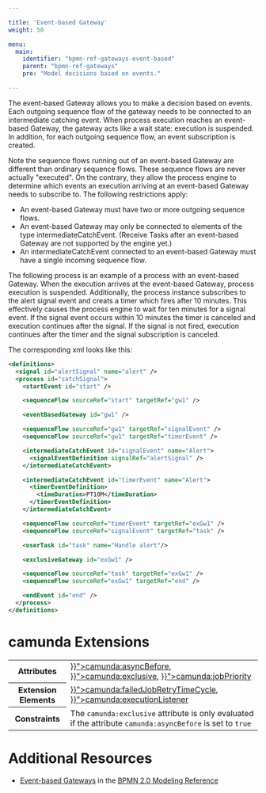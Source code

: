 ```yaml
---

title: 'Event-based Gateway'
weight: 50

menu:
  main:
    identifier: "bpmn-ref-gateways-event-based"
    parent: "bpmn-ref-gateways"
    pre: "Model decisions based on events."

---
```


The event-based Gateway allows you to make a decision based on events. Each outgoing sequence flow of the gateway needs to be connected to an intermediate catching event. When process execution reaches an event-based Gateway, the gateway acts like a wait state: execution is suspended. In addition, for each outgoing sequence flow, an event subscription is created.

Note the sequence flows running out of an event-based Gateway are different than ordinary sequence flows. These sequence flows are never actually "executed". On the contrary, they allow the process engine to determine which events an execution arriving at an event-based Gateway needs to subscribe to. The following restrictions apply:

*   An event-based Gateway must have two or more outgoing sequence flows.
*   An event-based Gateway may only be connected to elements of the type intermediateCatchEvent.
    (Receive Tasks after an event-based Gateway are not supported by the engine yet.)
*   An intermediateCatchEvent connected to an event-based Gateway must have a single incoming sequence flow.

The following process is an example of a process with an event-based Gateway. When the execution arrives at the event-based Gateway, process execution is suspended. Additionally, the process instance subscribes to the alert signal event and creats a timer which fires after 10 minutes. This effectively causes the process engine to wait for ten minutes for a signal event. If the signal event occurs within 10 minutes the timer is canceled and execution continues after the signal. If the signal is not fired, execution continues after the timer and the signal subscription is canceled.

<div data-bpmn-diagram="implement/event-based-gateway"></div>

The corresponding xml looks like this:

```xml
<definitions>
  <signal id="alertSignal" name="alert" />
  <process id="catchSignal">
    <startEvent id="start" />

    <sequenceFlow sourceRef="start" targetRef="gw1" />

    <eventBasedGateway id="gw1" />

    <sequenceFlow sourceRef="gw1" targetRef="signalEvent" />
    <sequenceFlow sourceRef="gw1" targetRef="timerEvent" />

    <intermediateCatchEvent id="signalEvent" name="Alert">
      <signalEventDefinition signalRef="alertSignal" />
    </intermediateCatchEvent>

    <intermediateCatchEvent id="timerEvent" name="Alert">
      <timerEventDefinition>
        <timeDuration>PT10M</timeDuration>
      </timerEventDefinition>
    </intermediateCatchEvent>

    <sequenceFlow sourceRef="timerEvent" targetRef="exGw1" />
    <sequenceFlow sourceRef="signalEvent" targetRef="task" />

    <userTask id="task" name="Handle alert"/>

    <exclusiveGateway id="exGw1" />

    <sequenceFlow sourceRef="task" targetRef="exGw1" />
    <sequenceFlow sourceRef="exGw1" targetRef="end" />

    <endEvent id="end" />
  </process>
</definitions>
```

# camunda Extensions

<table class="table table-striped">
  <tr>
    <th>Attributes</th>
    <td>
      <a href="{{< relref "reference/bpmn20/custom-extensions/extension-attributes.md#asyncbefore" >}}">camunda:asyncBefore</a>,
      <a href="{{< relref "reference/bpmn20/custom-extensions/extension-attributes.md#exclusive" >}}">camunda:exclusive</a>,
      <a href="{{< relref "reference/bpmn20/custom-extensions/extension-attributes.md#jobpriority" >}}">camunda:jobPriority</a>
    </td>
  </tr>
  <tr>
    <th>Extension Elements</th>
    <td>
      <a href="{{< relref "reference/bpmn20/custom-extensions/extension-elements.md#failedjobretrytimecycle" >}}">camunda:failedJobRetryTimeCycle</a>,
      <a href="{{< relref "reference/bpmn20/custom-extensions/extension-elements.md#executionlistener" >}}">camunda:executionListener</a>
    </td>
  </tr>
  <tr>
    <th>Constraints</th>
    <td>
      The <code>camunda:exclusive</code> attribute is only evaluated if the attribute
      <code>camunda:asyncBefore</code> is set to <code>true</code>
    </td>
  </tr>
</table>

# Additional Resources

*   [Event-based Gateways](http://camunda.org/bpmn/reference.html#gateways-event-based-gateways) in the [BPMN 2.0 Modeling Reference](http://camunda.org/bpmn/reference.html)
